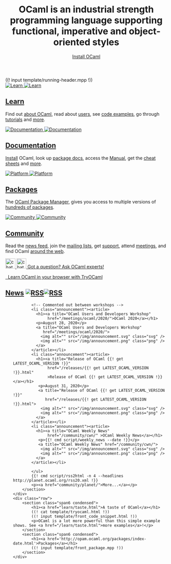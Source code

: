 <!-- ((! set title OCaml !)) ((! set core !)) ((! set nobreadcrumb !)) -->
<!-- ((! set advertise_rss true !)) -->

<header id="home-header">
    <div class="container">
        <div class="row">
            <h1 class="span9">OCaml is an industrial strength programming language supporting functional, imperative and object-oriented styles</h1>
            <div class="span3">
                <div>
                    <a class="btn" href="/docs/install.html">Install OCaml</a>
                </div>
            </div>
        </div>
    </div>
</header>
<div class="container core-running-header">
((! input template/running-header.mpp !))
</div>
<div class="container">
    <div class="row home-hero">
        <div class="span8">
            <div class="row">
                <section class="span4 home-feature">
                    <a href="/learn/">
                        <img src="/img/learn-large.svg" alt="Learn" class="svg" />
                        <img src="/img/learn-large.png" alt="Learn" class="png" />
                    </a>
                    <h1><a href="/learn/">Learn</a></h1>
                    <p>Find out <a href="/learn/description.html">about OCaml</a>, read about <a href="/learn/companies.html">users</a>, see <a href="learn/taste.html">code examples</a>, go through <a href="/learn/tutorials/">tutorials</a> and <a href="/learn/">more</a>.</p>
                </section>
                <section class="span4 home-feature">
                    <a href="/docs/">
                        <img src="/img/documentation-large.svg"
						alt="Documentation" class="svg" />
                        <img src="/img/documentation-large.png"
						alt="Documentation" class="png" />
                    </a>
                    <h1><a href="/docs/">Documentation</a></h1>
                    <p><a href="docs/install.html" >Install</a> OCaml,
					look up <a href="https://opam.ocaml.org/packages/">package docs</a>, access the
					<a
    href="/releases/latest/manual.html"
					>Manual</a>, get the <a href="/docs/cheat_sheets.html">cheat sheets</a> and <a href="/docs/">more</a>.</p>
                </section>
            </div>
            <div class="row">
                <section class="span4 home-feature">
                    <a href="https://opam.ocaml.org">
                        <img src="/img/platform-large.svg" alt="Platform"
						 class="svg" />
                        <img src="/img/platform-large.png" alt="Platform"
						 class="png" />
					</a>
                    <h1><a href="https://opam.ocaml.org">Packages</a></h1>
                    <p>The <a href="https://opam.ocaml.org">OCaml Package
					Manager</a>, gives you access to multiple versions of
					<a href="https://opam.ocaml.org/packages/">hundreds of
					packages</a>.</p>
                </section>
                <section class="span4 home-feature">
                    <a href="/community/">
                        <img src="/img/community-large.svg" alt="Community"
						 class="svg" />
                        <img src="/img/community-large.png" alt="Community"
						 class="png" />
                    </a>
                    <h1><a href="/community/">Community</a></h1>
                    <p>Read the <a href="/community/planet/">news feed</a>, join the <a href="/community/mailing_lists.html">mailing lists</a>, get <a href="/community/support.html">support</a>,
                    attend <a href="/meetings/">meetings</a>, and find OCaml
                    <a href="/community/#ocaml-around-web"
                        >around the web</a>.</p>
                </section>
            </div>
            <div id="home-learn">
			     <a href="https://discuss.ocaml.org/"
                   target="_blank"
			      ><img src="/img/chat.svg" alt="chat" class="svg"
                    style="width: 4ex;" />
                   <img src="/img/chat.png" alt="chat" class="png"
                    style="width: 4ex;" />
                   Got a question?
                   Ask OCaml experts!</a>
			   <br/>
			   <div style="margin-top: 2ex;" >
                <a href="http://try.ocamlpro.com">
                    <img class="svg hidden-phone" src="/img/try-ocaml.svg"
					  alt="" />
                    <img class="png hidden-phone" src="/img/try-ocaml.png"
					 alt="" />
                    Learn OCaml in your browser with TryOCaml
                </a>
			   </div>
            </div>
        </div>
        <section id="home-news" class="span4 condensed">
            <h1 class="ruled">
                <a href="/community/planet/"
				title="See planet posts">News</a>
                <a href="/feed.xml"
				title="Planet RSS feed"
				><img class="svg rss" src="/img/rss.svg" alt="RSS"
				/><img class="png" src="/img/rss.png" alt="RSS" /></a>
            </h1>
			<ul class="news-feed" style="margin-bottom: 0px">

            <!-- Commented out between workshops -->
			<li class="announcement"><article>
			  <h1><a title="OCaml Users and Developers Workshop"
			       href="/meetings/ocaml/2020/">OCaml 2020</a></h1>
			  <p>August 28, 2020</p>
			  <a title="OCaml Users and Developers Workshop"
			     href="/meetings/ocaml/2020/">
			    <img alt="" src="/img/announcement.svg" class="svg" />
			    <img alt="" src="/img/announcement.png" class="png" />
			  </a>
			</article></li>
			<li class="announcement"><article>
			  <h1><a title="Release of OCaml {{! get LATEST_OCAML_VERSION !}}"
			       href="/releases/{{! get LATEST_OCAML_VERSION !}}.html"
				   >Release of OCaml {{! get LATEST_OCAML_VERSION !}}</a></h1>
			   <p>August 31, 2020</p>
			   <a title="Release of OCaml {{! get LATEST_OCAML_VERSION !}}"
			      href="/releases/{{! get LATEST_OCAML_VERSION !}}.html">
			    <img alt="" src="/img/announcement.svg" class="svg" />
			    <img alt="" src="/img/announcement.png" class="png" />
			  </a>
			</article></li>
			<li class="announcement"><article>
			  <h1><a title="OCaml Weekly News"
			       href="/community/cwn/" >OCaml Weekly News</a></h1>
			   <p>{{! cmd script/weekly_news --date !}}</p>
			   <a title="OCaml Weekly News" href="/community/cwn/">
			    <img alt="" src="/img/announcement.svg" class="svg" />
			    <img alt="" src="/img/announcement.png" class="png" />
			  </a>
			</article></li>

	        </ul>
            {{! cmd script/rss2html -n 4 --headlines http://planet.ocaml.org/rss20.xml !}}
            <p><a href="community/planet/">More...</a></p>
        </section>
    </div>
    <div class="row">
        <section class="span6 condensed">
            <h1><a href="learn/taste.html">A taste of OCaml</a></h1>
            ((! cat template/tryocaml.html !))
            ((! input template/front_code_snippet.html !))
            <p>OCaml is a lot more powerful than this simple example shows. See <a href="/learn/taste.html">more examples</a>!</p>
        </section>
        <section class="span6 condensed">
            <h1><a href='http://opam.ocaml.org/packages/index-date.html'>Packages</a></h1>
            ((! input template/front_package.mpp !))
        </section>
    </div>
</div>
